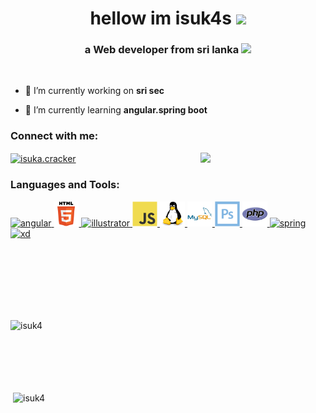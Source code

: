 <h1 align="center">hellow im isuk4s <img src="https://cliply.co/wp-content/uploads/2020/07/432007130_WAVING_HAND_3D_DARK_SKIN_TONE_400px.gif" style="height:40px;"></h1>
<h3 align="center">a Web developer from sri lanka <img src="https://c.tenor.com/wbLU_18_mdAAAAAi/batman-dc.gif" style="width:20px"></h3>
 <a href="https://twitter.com/" target="blank"><img src="https://img.shields.io/twitter/follow/?logo=twitter&style=for-the-badge" alt="" /></a> </p>

- 🔭 I’m currently working on **sri sec**

- 🌱 I’m currently learning **angular.spring boot**

<h3 align="left">Connect with me:</h3>
<img align="right" src="https://creazilla-store.fra1.digitaloceanspaces.com/cliparts/1998567/coding-svg-clipart-md.png" style="float:right; width:200px;">
<p align="left">
<a href="https://fb.com/isuka.cracker" target="blank"><img align="center" src="https://raw.githubusercontent.com/rahuldkjain/github-profile-readme-generator/master/src/images/icons/Social/facebook.svg" alt="isuka.cracker" height="30" width="40" /></a>
</p>

<h3 align="left">Languages and Tools:</h3>
<p align="left"> <a href="https://angular.io" target="_blank"> <img src="https://angular.io/assets/images/logos/angular/angular.svg" alt="angular" width="40" height="40"/> </a> <a href="https://www.w3.org/html/" target="_blank"> <img src="https://raw.githubusercontent.com/devicons/devicon/master/icons/html5/html5-original-wordmark.svg" alt="html5" width="40" height="40"/> </a> <a href="https://www.adobe.com/in/products/illustrator.html" target="_blank"> <img src="https://www.vectorlogo.zone/logos/adobe_illustrator/adobe_illustrator-icon.svg" alt="illustrator" width="40" height="40"/> </a> <a href="https://developer.mozilla.org/en-US/docs/Web/JavaScript" target="_blank"> <img src="https://raw.githubusercontent.com/devicons/devicon/master/icons/javascript/javascript-original.svg" alt="javascript" width="40" height="40"/> </a> <a href="https://www.linux.org/" target="_blank"> <img src="https://raw.githubusercontent.com/devicons/devicon/master/icons/linux/linux-original.svg" alt="linux" width="40" height="40"/> </a> <a href="https://www.mysql.com/" target="_blank"> <img src="https://raw.githubusercontent.com/devicons/devicon/master/icons/mysql/mysql-original-wordmark.svg" alt="mysql" width="40" height="40"/> </a> <a href="https://www.photoshop.com/en" target="_blank"> <img src="https://raw.githubusercontent.com/devicons/devicon/master/icons/photoshop/photoshop-line.svg" alt="photoshop" width="40" height="40"/> </a> <a href="https://www.php.net" target="_blank"> <img src="https://raw.githubusercontent.com/devicons/devicon/master/icons/php/php-original.svg" alt="php" width="40" height="40"/> </a> <a href="https://spring.io/" target="_blank"> <img src="https://www.vectorlogo.zone/logos/springio/springio-icon.svg" alt="spring" width="40" height="40"/> </a> <a href="https://www.adobe.com/products/xd.html" target="_blank"> <img src="https://cdn.worldvectorlogo.com/logos/adobe-xd.svg" alt="xd" width="40" height="40"/> </a> </p>
<br><br><br><br><br><br>
<p><img align="left" src="https://github-readme-stats.vercel.app/api/top-langs?username=isuk4s4&show_icons=true&locale=en&layout=compact" alt="isuk4" style="width:445px"/></p>
<br><br><br><br><br><br>
<p algin="right">&nbsp;<img align="right" src="https://github-readme-stats.vercel.app/api?username=isuk4s4&show_icons=true&locale=en" alt="isuk4" style="width:500px;"/></p>
